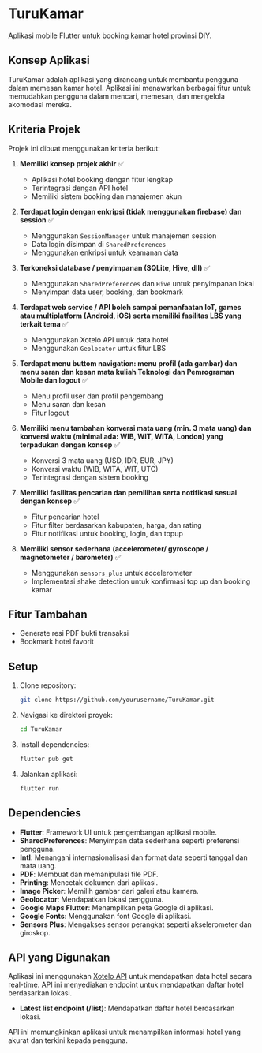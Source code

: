 # TuruKamar

Aplikasi mobile Flutter untuk booking kamar hotel provinsi DIY.

## Konsep Aplikasi

TuruKamar adalah aplikasi yang dirancang untuk membantu pengguna dalam memesan kamar hotel. Aplikasi ini menawarkan berbagai fitur untuk memudahkan pengguna dalam mencari, memesan, dan mengelola akomodasi mereka.

## Kriteria Projek

Projek ini dibuat menggunakan kriteria berikut:

1. **Memiliki konsep projek akhir** ✅
   - Aplikasi hotel booking dengan fitur lengkap
   - Terintegrasi dengan API hotel
   - Memiliki sistem booking dan manajemen akun

2. **Terdapat login dengan enkripsi (tidak menggunakan firebase) dan session** ✅
   - Menggunakan `SessionManager` untuk manajemen session
   - Data login disimpan di `SharedPreferences`
   - Menggunakan enkripsi untuk keamanan data

3. **Terkoneksi database / penyimpanan (SQLite, Hive, dll)** ✅
   - Menggunakan `SharedPreferences` dan `Hive` untuk penyimpanan lokal
   - Menyimpan data user, booking, dan bookmark

4. **Terdapat web service / API boleh sampai pemanfaatan IoT, games atau multiplatform (Android, iOS) serta memiliki fasilitas LBS yang terkait tema** ✅
   - Menggunakan Xotelo API untuk data hotel
   - Menggunakan `Geolocator` untuk fitur LBS

5. **Terdapat menu buttom navigation: menu profil (ada gambar) dan menu saran dan kesan mata kuliah Teknologi dan Pemrograman Mobile dan logout** ✅
   - Menu profil user dan profil pengembang
   - Menu saran dan kesan
   - Fitur logout

6. **Memiliki menu tambahan konversi mata uang (min. 3 mata uang) dan konversi waktu (minimal ada: WIB, WIT, WITA, London) yang terpadukan dengan konsep** ✅
   - Konversi 3 mata uang (USD, IDR, EUR, JPY)
   - Konversi waktu (WIB, WITA, WIT, UTC)
   - Terintegrasi dengan sistem booking

7. **Memiliki fasilitas pencarian dan pemilihan serta notifikasi sesuai dengan konsep** ✅
   - Fitur pencarian hotel
   - Fitur filter berdasarkan kabupaten, harga, dan rating
   - Fitur notifikasi untuk booking, login, dan topup

8. **Memiliki sensor sederhana (accelerometer/ gyroscope / magnetometer / barometer)** ✅
   - Menggunakan `sensors_plus` untuk accelerometer
   - Implementasi shake detection untuk konfirmasi top up dan booking kamar

## Fitur Tambahan
  - Generate resi PDF bukti transaksi
  - Bookmark hotel favorit


## Setup

1. Clone repository:
   ```bash
   git clone https://github.com/yourusername/TuruKamar.git
   ```

2. Navigasi ke direktori proyek:
   ```bash
   cd TuruKamar
   ```

3. Install dependencies:
   ```bash
   flutter pub get
   ```

4. Jalankan aplikasi:
   ```bash
   flutter run
   ```

## Dependencies

- **Flutter**: Framework UI untuk pengembangan aplikasi mobile.
- **SharedPreferences**: Menyimpan data sederhana seperti preferensi pengguna.
- **Intl**: Menangani internasionalisasi dan format data seperti tanggal dan mata uang.
- **PDF**: Membuat dan memanipulasi file PDF.
- **Printing**: Mencetak dokumen dari aplikasi.
- **Image Picker**: Memilih gambar dari galeri atau kamera.
- **Geolocator**: Mendapatkan lokasi pengguna.
- **Google Maps Flutter**: Menampilkan peta Google di aplikasi.
- **Google Fonts**: Menggunakan font Google di aplikasi.
- **Sensors Plus**: Mengakses sensor perangkat seperti akselerometer dan giroskop.

## API yang Digunakan

Aplikasi ini menggunakan [Xotelo API](https://xotelo.com/#endpoint-search) untuk mendapatkan data hotel secara real-time. API ini menyediakan endpoint untuk mendapatkan daftar hotel berdasarkan lokasi.

- **Latest list endpoint (/list)**: Mendapatkan daftar hotel berdasarkan lokasi.

API ini memungkinkan aplikasi untuk menampilkan informasi hotel yang akurat dan terkini kepada pengguna.

